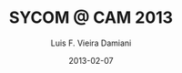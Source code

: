 ---
layout: post
title: SYCOM @ CAM 2013
date: 2013-02-07
author: Luis F. Vieira Damiani
tagline: Every year at USF the Systems Complex for the recording and Performing Arts and the Contemporary Art Museum join forces to produce an interdisciplinary art event called SYCOM @ CAM. I will be presenting this year an electroacoustic piece named Aural Anachronism (2013) and the event will take place inside and outside by the entrance of the Contemporary Art Museum on February 7th between 6:24 and 6:48 P.M. The piece is split into three parts, the other portions composed by Jeff Jackson and Ryan Muar, mine being the last. The concept is how technology influences art, and my piece explores the use of video game controllers to trigger musical events while playing the LEGO Star Wars Saga. The indoors portion of the piece, happening simultaneously, will consist of a piece for fixed media, electric cello and electric guitar, performed by Jeff Jackson and Ryan Muar, respectively.
image: assets/Images/sycom-1-960.jpeg
category: electroacoustic
---